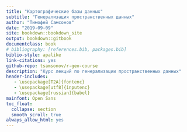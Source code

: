 ```yaml
--- 
title: "Картографические базы данных"
subtitle: "Генерализация пространственных данных"
author: "Тимофей Самсонов"
date: "2019-09-09"
site: bookdown::bookdown_site
output: bookdown::gitbook
documentclass: book
# bibliography: [references.bib, packages.bib]
biblio-style: apalike
link-citations: yes
github-repo: tsamsonov/r-geo-course
description: "Курс лекций по генерализации пространственных данных"
header-includes:
   - \usepackage[T2A]{fontenc}
   - \usepackage[utf8]{inputenc}
   - \usepackage[russian]{babel}
mainfont: Open Sans
toc_float:
  collapse: section
  smooth_scroll: true
always_allow_html: yes
---
```



